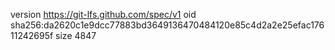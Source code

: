 version https://git-lfs.github.com/spec/v1
oid sha256:da2620c1e9dcc77883bd3649136470484120e85c4d2a2e25efac17611242695f
size 4847
